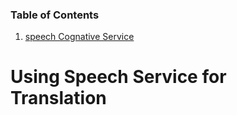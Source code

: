### Table of Contents

1. [speech Cognative Service](https://www.notion.so/product)

# Using Speech Service for Translation
